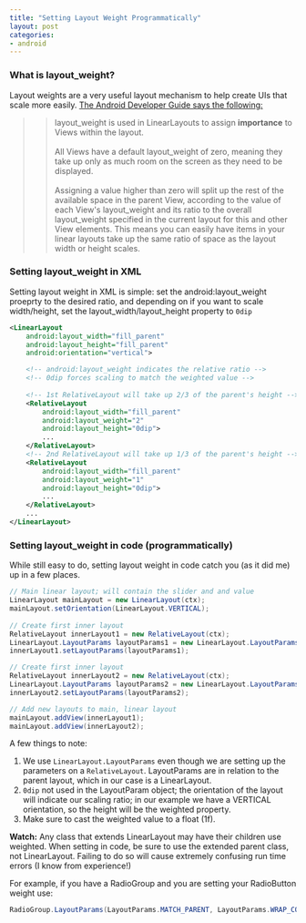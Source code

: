 ```yaml
---
title: "Setting Layout Weight Programmatically"
layout: post
categories:
- android
---
```


### What is layout_weight?
Layout weights are a very useful layout mechanism to help create UIs that scale more easily. [The Android Developer Guide says the following:](http://developer.android.com/training/notepad/notepad-ex2.html)
>> layout_weight is used in LinearLayouts to assign **importance** to Views within the layout.
>> <br/> <br />All Views have a default layout_weight of zero, meaning they take up only as much room on the screen as they need to be displayed.
>> <br/> <br />Assigning a value higher than zero will split up the rest of the available space in the parent View, according to the value of each View's layout_weight and its ratio to the overall layout_weight specified in the current layout for this and other View elements.
This means you can easily have items in your linear layouts take up the same ratio of space as the layout width or height scales.

<!-- more -->

### Setting layout_weight in XML 
Setting layout weight in XML is simple: set the android:layout_weight proeprty to the desired ratio, and depending on if you want to scale width/height, set the layout_width/layout_height property to ```0dip```  

```xml
<LinearLayout
    android:layout_width="fill_parent"
    android:layout_height="fill_parent"
    android:orientation="vertical">

    <!-- android:layout_weight indicates the relative ratio -->
    <!-- 0dip forces scaling to match the weighted value -->
    
    <!-- 1st RelativeLayout will take up 2/3 of the parent's height -->
	<RelativeLayout
	    android:layout_width="fill_parent"
	    android:layout_weight="2"     
	    android:layout_height="0dip"> 
	    ...
	</RelativeLayout>
	<!-- 2nd RelativeLayout will take up 1/3 of the parent's height -->
    <RelativeLayout
	    android:layout_width="fill_parent"
	    android:layout_weight="1"     
	    android:layout_height="0dip"> 
	    ...
	</RelativeLayout>
	...
</LinearLayout>
```

### Setting layout_weight in code (programmatically)
While still easy to do, setting layout weight in code catch you (as it did me) up in a few places.

```java
// Main linear layout; will contain the slider and and value
LinearLayout mainLayout = new LinearLayout(ctx);
mainLayout.setOrientation(LinearLayout.VERTICAL);
	
// Create first inner layout
RelativeLayout innerLayout1 = new RelativeLayout(ctx);
LinearLayout.LayoutParams layoutParams1 = new LinearLayout.LayoutParams(LayoutParams.MATCH_PARENT, LayoutParams.MATCH_PARENT, 2f);  
innerLayout1.setLayoutParams(layoutParams1);	

// Create first inner layout
RelativeLayout innerLayout2 = new RelativeLayout(ctx);
LinearLayout.LayoutParams layoutParams2 = new LinearLayout.LayoutParams(LayoutParams.MATCH_PARENT, LayoutParams.MATCH_PARENT, 1f);  
innerLayout2.setLayoutParams(layoutParams2);

// Add new layouts to main, linear layout
mainLayout.addView(innerLayout1);  
mainLayout.addView(innerLayout2);
```

A few things to note:

1. We use ```LinearLayout.LayoutParams``` even though we are setting up the parameters on a ```RelativeLayout```. LayoutParams are in relation to the parent layout, which in our case is a LinearLayout.
1. ```0dip``` not used in the LayoutParam object; the orientation of the layout will indicate our scaling ratio; in our example we have a VERTICAL orientation, so the height will be the weighted property.
1. Make sure to cast the weighted value to a float (1f).

<div class="alert alert-info">
<b>Watch:</b> Any class that extends LinearLayout may have their children use weighted. When setting in code, be sure to use the extended parent class, not LinearLayout. Failing to do so will cause extremely confusing run time errors (I know from experience!)
</div>

For example, if you have a RadioGroup and you are setting your RadioButton weight use:
 
```java
RadioGroup.LayoutParams(LayoutParams.MATCH_PARENT, LayoutParams.WRAP_CONTENT, 1.0f));
```